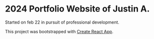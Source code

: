 # 2024 Portfolio Website of Justin A.

Started on feb 22 in pursuit of professional development.

This project was bootstrapped with [Create React App](https://github.com/facebook/create-react-app).